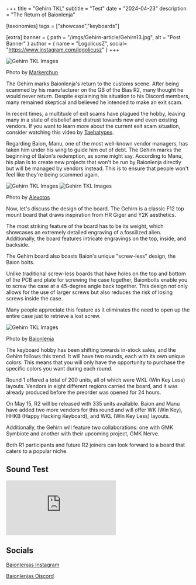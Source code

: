 +++
title = "Gehirn TKL"
subtitle = "Test"
date = "2024-04-23"
description = "The Return of Baionlenja"

[taxonomies]
tags = ["showcase","keyboards"]

[extra]
banner = { path = "/imgs/Gehirn-article/Gehirn13.jpg", alt = "Post Banner" }
author = { name = "LogolicusZ", social= "https://www.instagram.com/logolicusz" }
+++

<img src="/imgs/Gehirn-article/Gehirn13.jpg" alt="Gehirn TKL Images" title="Markerchun" class="TitleImage">

<p class="image-text">Photo by <a href="https://www.instagram.com/markerchun/">Markerchun</a></p>

The Gehirn marks Baionlenja's return to the customs scene. After being scammed by his manufacturer on the GB of the Bias R2, many thought he would never return. Despite explaining his situation to his Discord members, many remained skeptical and believed he intended to make an exit scam.

In recent times, a multitude of exit scams have plagued the hobby, leaving many in a state of disbelief and distrust towards new and even existing vendors. If you want to learn more about the current exit scam situation, consider watching this video by [Taehatypes](https://www.youtube.com/watch?v=2fdSJgInpsg).

Regarding Baion, Manu, one of the most well-known vendor managers, has taken him under his wing to guide him out of debt. The Gehirn marks the beginning of Baion's redemption, as some might say. According to Manu, his plan is to create new projects that won't be run by Baionlenja directly but will be managed by vendors instead. This is to ensure that people won't feel like they're being scammed again.

<div class="duo">
<img src="/imgs/Gehirn-article/Gehirn1.jpeg" alt="Gehirn TKL Images" title="Alexotos" class="duoImage">
<img src="/imgs/Gehirn-article/Gehirn2.jpeg" alt="Gehirn TKL Images" title="Alexotos" class="duoImage">
</div>
<p class="image-text">Photo by <a href="https://www.instagram.com/alexotos/">Alexotos</a></p>
  
Now, let's discuss the design of the board. The Gehirn is a classic F12 top mount board that draws inspiration from HR Giger and Y2K aesthetics.

The most striking feature of the board has to be its weight, which showcases an extremely detailed engraving of a fossilized alien. Additionally, the board features intricate engravings on the top, inside, and backside.

The Gehirn board also boasts Baion's unique "screw-less" design, the Baion bolts.

Unlike traditional screw-less boards that have holes on the top and bottom of the PCB and plate for screwing the case together, Baionbolts enable you to screw the case at a 45-degree angle back together. This design not only allows for the use of larger screws but also reduces the risk of losing screws inside the case.

Many people appreciate this feature as it eliminates the need to open up the entire case just to retrieve a lost screw.
  
<img src="/imgs/Gehirn-article/Gehirn12.webp" alt="Gehirn TKL Images" title="Baionlenja" class="TitleImage">
  
<p class="image-text">Photo by <a href="https://www.instagram.com/baionlenja">Baionlenja</a></p>
  
The keyboard hobby has been shifting towards in-stock sales, and the Gehirn follows this trend. It will have two rounds, each with its own unique colors. This means that you will only have the opportunity to purchase the specific colors you want during each round.

Round 1 offered a total of 200 units, all of which were WKL (Win Key Less) layouts. Vendors in eight different regions carried the board, and it was already produced before the preorder was opened for 24 hours.
  
On May 15, R2 will be released with 335 units available. Baion and Manu have added two more vendors for this round and will offer WK (Win Key), HHKB (Happy Hacking Keyboard), and WKL (Win Key Less) layouts.

Additionally, the Gehirn will feature two collaborations: one with GMK Symbiote and another with their upcoming project, GMK Nerve.

Both R1 participants and future R2 joiners can look forward to a board that caters to a popular niche.

## Sound Test

<iframe src="https://www.youtube.com/embed/nNGA-pVOH6k?si=oSCSeXzpCojrvfHl" title="YouTube video player" frameborder="0" allow="accelerometer; autoplay; clipboard-write; encrypted-media; gyroscope; picture-in-picture; web-share" referrerpolicy="strict-origin-when-cross-origin" allowfullscreen></iframe>

## Socials

[Baionlenjas Instagram](https://www.instagram.com/baionlenja/)

[Baionlenjas Discord](https://discord.com/invite/baionlenja)
